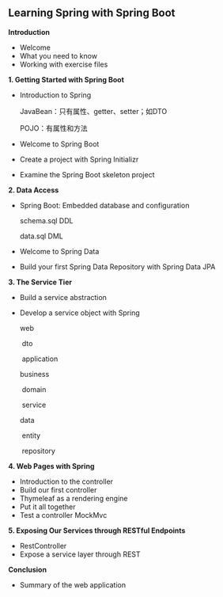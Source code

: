 
## Learning Spring with Spring Boot

**Introduction**

- Welcome
- What you need to know
- Working with exercise files

**1. Getting Started with Spring Boot**

- Introduction to Spring

    JavaBean：只有属性、getter、setter；如DTO

    POJO：有属性和方法

    

- Welcome to Spring Boot

- Create a project with Spring Initializr

- Examine the Spring Boot skeleton project

**2. Data Access**

- Spring Boot: Embedded database and configuration

    schema.sql DDL

    data.sql DML

    

- Welcome to Spring Data

- Build your first Spring Data Repository with Spring Data JPA

**3. The Service Tier**

- Build a service abstraction

- Develop a service object with Spring

    web

    ​	dto

    ​	application

    business

    ​	domain

    ​	service

    data

    ​	entity

    ​	repository

    

**4. Web Pages with Spring**

- Introduction to the controller
- Build our first controller
- Thymeleaf as a rendering engine
- Put it all together
- Test a controller MockMvc

**5. Exposing Our Services through RESTful Endpoints**

- RestController
- Expose a service layer through REST

**Conclusion**

- Summary of the web application


